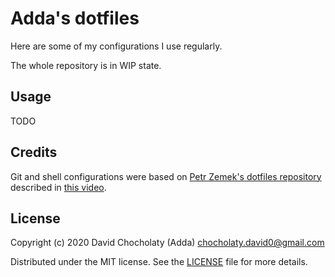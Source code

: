# Adda's dotfiles
Here are some of my configurations I use regularly.

The whole repository is in WIP state.

[comment]: # "## History"

## Usage
TODO

[comment]: # "## Contributing"
[comment]: # "## History"

## Credits
Git and shell configurations were based on [Petr Zemek's dotfiles repository](https://github.com/s3rvac/dotfiles) described in [this video](https://youtu.be/woCwZ9OnvYo).

## License
Copyright (c) 2020 David Chocholaty (Adda) <chocholaty.david0@gmail.com>

Distributed under the MIT license. See the [LICENSE](LICENSE) file for more details.
